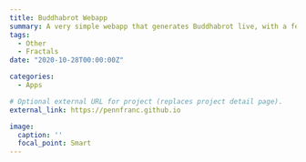 ```yaml
---
title: Buddhabrot Webapp
summary: A very simple webapp that generates Buddhabrot live, with a few adjustable settings. Also includes the option of freely exploring orbits of different starting points on the complex plane.
tags:
  - Other
  - Fractals
date: "2020-10-28T00:00:00Z"

categories:
  - Apps

# Optional external URL for project (replaces project detail page).
external_link: https://pennfranc.github.io

image:
  caption: ''
  focal_point: Smart
---
```


